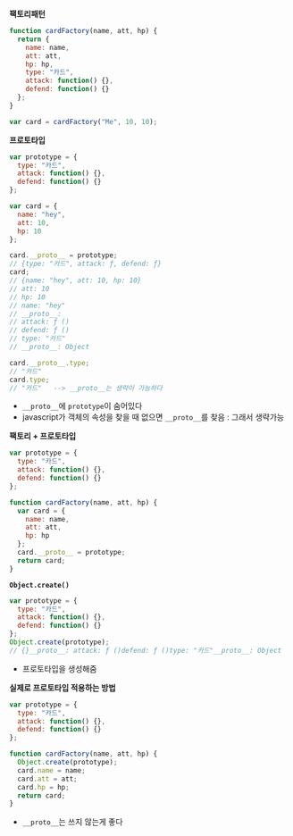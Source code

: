 **팩토리패턴**

```javascript
function cardFactory(name, att, hp) {
  return {
    name: name,
    att: att,
    hp: hp,
    type: "카드",
    attack: function() {},
    defend: function() {}
  };
}

var card = cardFactory("Me", 10, 10);
```

**프로토타입**

```javascript
var prototype = {
  type: "카드",
  attack: function() {},
  defend: function() {}
};

var card = {
  name: "hey",
  att: 10,
  hp: 10
};

card.__proto__ = prototype;
// {type: "카드", attack: ƒ, defend: ƒ}
card;
// {name: "hey", att: 10, hp: 10}
// att: 10
// hp: 10
// name: "hey"
// __proto__:
// attack: ƒ ()
// defend: ƒ ()
// type: "카드"
// __proto__: Object

card.__proto__.type;
// "카드"
card.type;
// "카드"   --> __proto__는 생략이 가능하다
```

- `__proto__`에 `prototype`이 숨어있다
- javascript가 객체의 속성을 찾을 때 없으면 `__proto__`를 찾음 : 그래서 생략가능

**팩토리 + 프로토타입**

```javascript
var prototype = {
  type: "카드",
  attack: function() {},
  defend: function() {}
};

function cardFactory(name, att, hp) {
  var card = {
    name: name,
    att: att,
    hp: hp
  };
  card.__proto__ = prototype;
  return card;
}
```

**`Object.create()`**

```javascript
var prototype = {
  type: "카드",
  attack: function() {},
  defend: function() {}
};
Object.create(prototype);
// {}__proto__: attack: ƒ ()defend: ƒ ()type: "카드"__proto__: Object
```

- 프로토타입을 생성해줌

**실제로 프로토타입 적용하는 방법**

```javascript
var prototype = {
  type: "카드",
  attack: function() {},
  defend: function() {}
};

function cardFactory(name, att, hp) {
  Object.create(prototype);
  card.name = name;
  card.att = att;
  card.hp = hp;
  return card;
}
```

- `__proto__`는 쓰지 않는게 좋다

